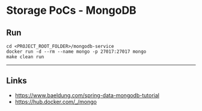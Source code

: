 
# Storage PoCs - MongoDB

## Run

```
cd <PROJECT_ROOT_FOLDER>/mongodb-service
docker run -d --rm --name mongo -p 27017:27017 mongo
make clean run
```

---

## Links

* https://www.baeldung.com/spring-data-mongodb-tutorial
* https://hub.docker.com/_/mongo
